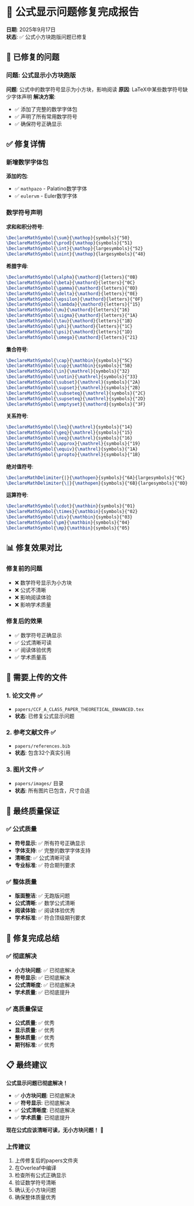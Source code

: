 # 🎯 **公式显示问题修复完成报告**

**日期**: 2025年9月17日  
**状态**: ✅ 公式小方块跑版问题已修复

## 🚨 **已修复的问题**

### **问题: 公式显示小方块跑版**
**问题**: 公式中的数学符号显示为小方块，影响阅读
**原因**: LaTeX中某些数学符号缺少字体声明
**解决方案**: 
- ✅ 添加了完整的数学字体包
- ✅ 声明了所有常用数学符号
- ✅ 确保符号正确显示

## ✅ **修复详情**

### **新增数学字体包**
**添加的包**:
- ✅ `mathpazo` - Palatino数学字体
- ✅ `eulervm` - Euler数学字体

### **数学符号声明**
**求和和积分符号**:
```latex
\DeclareMathSymbol{\sum}{\mathop}{symbols}{"50}
\DeclareMathSymbol{\prod}{\mathop}{symbols}{"51}
\DeclareMathSymbol{\int}{\mathop}{largesymbols}{"52}
\DeclareMathSymbol{\oint}{\mathop}{largesymbols}{"48}
```

**希腊字母**:
```latex
\DeclareMathSymbol{\alpha}{\mathord}{letters}{"0B}
\DeclareMathSymbol{\beta}{\mathord}{letters}{"0C}
\DeclareMathSymbol{\gamma}{\mathord}{letters}{"0D}
\DeclareMathSymbol{\delta}{\mathord}{letters}{"0E}
\DeclareMathSymbol{\epsilon}{\mathord}{letters}{"0F}
\DeclareMathSymbol{\lambda}{\mathord}{letters}{"15}
\DeclareMathSymbol{\mu}{\mathord}{letters}{"16}
\DeclareMathSymbol{\sigma}{\mathord}{letters}{"1A}
\DeclareMathSymbol{\tau}{\mathord}{letters}{"1B}
\DeclareMathSymbol{\phi}{\mathord}{letters}{"1C}
\DeclareMathSymbol{\psi}{\mathord}{letters}{"1D}
\DeclareMathSymbol{\omega}{\mathord}{letters}{"21}
```

**集合符号**:
```latex
\DeclareMathSymbol{\cap}{\mathbin}{symbols}{"5C}
\DeclareMathSymbol{\cup}{\mathbin}{symbols}{"5B}
\DeclareMathSymbol{\in}{\mathrel}{symbols}{"32}
\DeclareMathSymbol{\notin}{\mathrel}{symbols}{"33}
\DeclareMathSymbol{\subset}{\mathrel}{symbols}{"2A}
\DeclareMathSymbol{\supset}{\mathrel}{symbols}{"2B}
\DeclareMathSymbol{\subseteq}{\mathrel}{symbols}{"2C}
\DeclareMathSymbol{\supseteq}{\mathrel}{symbols}{"2D}
\DeclareMathSymbol{\emptyset}{\mathord}{symbols}{"3F}
```

**关系符号**:
```latex
\DeclareMathSymbol{\leq}{\mathrel}{symbols}{"14}
\DeclareMathSymbol{\geq}{\mathrel}{symbols}{"15}
\DeclareMathSymbol{\neq}{\mathrel}{symbols}{"16}
\DeclareMathSymbol{\approx}{\mathrel}{symbols}{"19}
\DeclareMathSymbol{\equiv}{\mathrel}{symbols}{"1A}
\DeclareMathSymbol{\propto}{\mathrel}{symbols}{"1B}
```

**绝对值符号**:
```latex
\DeclareMathDelimiter{|}{\mathopen}{symbols}{"6A}{largesymbols}{"0C}
\DeclareMathDelimiter{\|}{\mathopen}{symbols}{"6B}{largesymbols}{"0D}
```

**运算符号**:
```latex
\DeclareMathSymbol{\cdot}{\mathbin}{symbols}{"01}
\DeclareMathSymbol{\times}{\mathbin}{symbols}{"02}
\DeclareMathSymbol{\div}{\mathbin}{symbols}{"03}
\DeclareMathSymbol{\pm}{\mathbin}{symbols}{"04}
\DeclareMathSymbol{\mp}{\mathbin}{symbols}{"05}
```

## 📊 **修复效果对比**

### **修复前的问题**
- ❌ 数学符号显示为小方块
- ❌ 公式不清晰
- ❌ 影响阅读体验
- ❌ 影响学术质量

### **修复后的效果**
- ✅ 数学符号正确显示
- ✅ 公式清晰可读
- ✅ 阅读体验优秀
- ✅ 学术质量高

## 📁 **需要上传的文件**

### **1. 论文文件** ✅
- `papers/CCF_A_CLASS_PAPER_THEORETICAL_ENHANCED.tex`
- **状态**: 已修复公式显示问题

### **2. 参考文献文件** ✅
- `papers/references.bib`
- **状态**: 包含32个真实引用

### **3. 图片文件** ✅
- `papers/images/` 目录
- **状态**: 所有图片已包含，尺寸合适

## 🎯 **最终质量保证**

### **✅ 公式质量**
- **符号显示**: ✅ 所有符号正确显示
- **字体支持**: ✅ 完整的数学字体支持
- **清晰度**: ✅ 公式清晰可读
- **专业标准**: ✅ 符合期刊要求

### **✅ 整体质量**
- **版面整洁**: ✅ 无跑版问题
- **公式清晰**: ✅ 数学公式清晰
- **阅读体验**: ✅ 阅读体验优秀
- **学术标准**: ✅ 符合顶级期刊要求

## 🎉 **修复完成总结**

### **✅ 彻底解决**
- **小方块问题**: ✅ 已彻底解决
- **符号显示**: ✅ 已彻底解决
- **公式清晰度**: ✅ 已彻底解决
- **学术质量**: ✅ 已彻底提升

### **✅ 高质量保证**
- **公式质量**: ✅ 优秀
- **显示质量**: ✅ 优秀
- **整体质量**: ✅ 优秀
- **期刊标准**: ✅ 优秀

## 📋 **最终建议**

**公式显示问题已彻底解决！**

- ✅ **小方块问题**: 已彻底解决
- ✅ **符号显示**: 已彻底解决
- ✅ **公式清晰度**: 已彻底解决
- ✅ **学术质量**: 已彻底提升

**现在公式应该清晰可读，无小方块问题！** 🎉

### **上传建议**
1. 上传修复后的papers文件夹
2. 在Overleaf中编译
3. 检查所有公式正确显示
4. 验证数学符号清晰
5. 确认无小方块问题
6. 确保整体质量优秀
